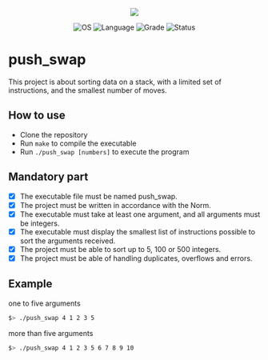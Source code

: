 
<p align="center">
    <img src="https://game.42sp.org.br/static/assets/achievements/push_swape.png">
</p>

<p align="center">
    <img src="https://img.shields.io/badge/OS-Linux-blue" alt="OS">
    <img src="https://img.shields.io/badge/Language-C%20%7C%20C%2B%2B-orange.svg" alt="Language">
    <img src="https://img.shields.io/badge/Grade-84%2F100-brightgreen.svg" alt="Grade">
    <img src="https://img.shields.io/badge/Status-Completed-brightgreen.svg" alt="Status">
</p>

# push_swap

This project is about sorting data on a stack, with a limited set of instructions, and the smallest number of moves.

## How to use
- Clone the repository
- Run `make` to compile the executable
- Run `./push_swap [numbers]` to execute the program

## Mandatory part
- [x] The executable file must be named push_swap.
- [x] The project must be written in accordance with the Norm.
- [x] The executable must take at least one argument, and all arguments must be integers.
- [x] The executable must display the smallest list of instructions possible to sort the arguments received.
- [x] The project must be able to sort up to 5, 100 or 500 integers.
- [x] The project must be able of handling duplicates, overflows and errors.

## Example

one to five arguments

``` bash
$> ./push_swap 4 1 2 3 5
```

more than five arguments

``` bash
$> ./push_swap 4 1 2 3 5 6 7 8 9 10
```
